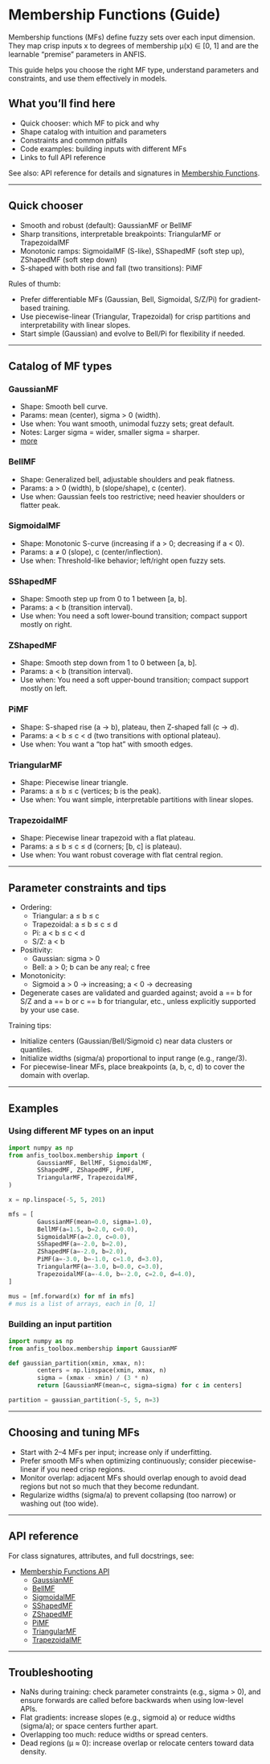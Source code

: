 # Membership Functions (Guide)

Membership functions (MFs) define fuzzy sets over each input dimension. They map crisp inputs x to degrees of membership μ(x) ∈ [0, 1] and are the learnable “premise” parameters in ANFIS.

This guide helps you choose the right MF type, understand parameters and constraints, and use them effectively in models.

## What you’ll find here

- Quick chooser: which MF to pick and why
- Shape catalog with intuition and parameters
- Constraints and common pitfalls
- Code examples: building inputs with different MFs
- Links to full API reference

See also: API reference for details and signatures in [Membership Functions](../api/membership-functions.md).

---

## Quick chooser

- Smooth and robust (default): GaussianMF or BellMF
- Sharp transitions, interpretable breakpoints: TriangularMF or TrapezoidalMF
- Monotonic ramps: SigmoidalMF (S-like), SShapedMF (soft step up), ZShapedMF (soft step down)
- S-shaped with both rise and fall (two transitions): PiMF

Rules of thumb:

- Prefer differentiable MFs (Gaussian, Bell, Sigmoidal, S/Z/Pi) for gradient-based training.
- Use piecewise-linear (Triangular, Trapezoidal) for crisp partitions and interpretability with linear slopes.
- Start simple (Gaussian) and evolve to Bell/Pi for flexibility if needed.

---

## Catalog of MF types

### GaussianMF

- Shape: Smooth bell curve.
- Params: mean (center), sigma > 0 (width).
- Use when: You want smooth, unimodal fuzzy sets; great default.
- Notes: Larger sigma = wider, smaller sigma = sharper.
- [more](gaussianmf.md)

### BellMF

- Shape: Generalized bell, adjustable shoulders and peak flatness.
- Params: a > 0 (width), b (slope/shape), c (center).
- Use when: Gaussian feels too restrictive; need heavier shoulders or flatter peak.

### SigmoidalMF

- Shape: Monotonic S-curve (increasing if a > 0; decreasing if a < 0).
- Params: a ≠ 0 (slope), c (center/inflection).
- Use when: Threshold-like behavior; left/right open fuzzy sets.

### SShapedMF

- Shape: Smooth step up from 0 to 1 between [a, b].
- Params: a < b (transition interval).
- Use when: You need a soft lower-bound transition; compact support mostly on right.

### ZShapedMF

- Shape: Smooth step down from 1 to 0 between [a, b].
- Params: a < b (transition interval).
- Use when: You need a soft upper-bound transition; compact support mostly on left.

### PiMF

- Shape: S-shaped rise (a → b), plateau, then Z-shaped fall (c → d).
- Params: a < b ≤ c < d (two transitions with optional plateau).
- Use when: You want a “top hat” with smooth edges.

### TriangularMF

- Shape: Piecewise linear triangle.
- Params: a ≤ b ≤ c (vertices; b is the peak).
- Use when: You want simple, interpretable partitions with linear slopes.

### TrapezoidalMF

- Shape: Piecewise linear trapezoid with a flat plateau.
- Params: a ≤ b ≤ c ≤ d (corners; [b, c] is plateau).
- Use when: You want robust coverage with flat central region.

---

## Parameter constraints and tips

- Ordering:
	- Triangular: a ≤ b ≤ c
	- Trapezoidal: a ≤ b ≤ c ≤ d
	- Pi: a < b ≤ c < d
	- S/Z: a < b
- Positivity:
	- Gaussian: sigma > 0
	- Bell: a > 0; b can be any real; c free
- Monotonicity:
	- Sigmoid a > 0 → increasing; a < 0 → decreasing
- Degenerate cases are validated and guarded against; avoid a == b for S/Z and a == b or c == b for triangular, etc., unless explicitly supported by your use case.

Training tips:

- Initialize centers (Gaussian/Bell/Sigmoid c) near data clusters or quantiles.
- Initialize widths (sigma/a) proportional to input range (e.g., range/3).
- For piecewise-linear MFs, place breakpoints (a, b, c, d) to cover the domain with overlap.

---

## Examples

### Using different MF types on an input

```python
import numpy as np
from anfis_toolbox.membership import (
		GaussianMF, BellMF, SigmoidalMF,
		SShapedMF, ZShapedMF, PiMF,
		TriangularMF, TrapezoidalMF,
)

x = np.linspace(-5, 5, 201)

mfs = [
		GaussianMF(mean=0.0, sigma=1.0),
		BellMF(a=1.5, b=2.0, c=0.0),
		SigmoidalMF(a=2.0, c=0.0),
		SShapedMF(a=-2.0, b=2.0),
		ZShapedMF(a=-2.0, b=2.0),
		PiMF(a=-3.0, b=-1.0, c=1.0, d=3.0),
		TriangularMF(a=-3.0, b=0.0, c=3.0),
		TrapezoidalMF(a=-4.0, b=-2.0, c=2.0, d=4.0),
]

mus = [mf.forward(x) for mf in mfs]
# mus is a list of arrays, each in [0, 1]
```

### Building an input partition

```python
import numpy as np
from anfis_toolbox.membership import GaussianMF

def gaussian_partition(xmin, xmax, n):
		centers = np.linspace(xmin, xmax, n)
		sigma = (xmax - xmin) / (3 * n)
		return [GaussianMF(mean=c, sigma=sigma) for c in centers]

partition = gaussian_partition(-5, 5, n=3)
```

---

## Choosing and tuning MFs

- Start with 2–4 MFs per input; increase only if underfitting.
- Prefer smooth MFs when optimizing continuously; consider piecewise-linear if you need crisp regions.
- Monitor overlap: adjacent MFs should overlap enough to avoid dead regions but not so much that they become redundant.
- Regularize widths (sigma/a) to prevent collapsing (too narrow) or washing out (too wide).

---

## API reference

For class signatures, attributes, and full docstrings, see:

- [Membership Functions API](../api/membership-functions.md)
	- [GaussianMF](../api/membership-functions.md#gaussianmf)
	- [BellMF](../api/membership-functions.md#bellmf)
	- [SigmoidalMF](../api/membership-functions.md#sigmoidalmf)
	- [SShapedMF](../api/membership-functions.md#sshapedmf)
	- [ZShapedMF](../api/membership-functions.md#zshapedmf)
	- [PiMF](../api/membership-functions.md#pimf)
	- [TriangularMF](../api/membership-functions.md#triangularmf)
	- [TrapezoidalMF](../api/membership-functions.md#trapezoidalmf)

---

## Troubleshooting

- NaNs during training: check parameter constraints (e.g., sigma > 0), and ensure forwards are called before backwards when using low-level APIs.
- Flat gradients: increase slopes (e.g., sigmoid a) or reduce widths (sigma/a); or space centers further apart.
- Overlapping too much: reduce widths or spread centers.
- Dead regions (μ ≈ 0): increase overlap or relocate centers toward data density.
